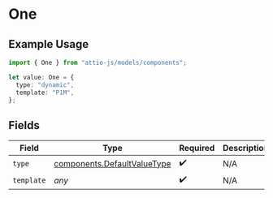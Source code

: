 # One

## Example Usage

```typescript
import { One } from "attio-js/models/components";

let value: One = {
  type: "dynamic",
  template: "P1M",
};
```

## Fields

| Field                                                                      | Type                                                                       | Required                                                                   | Description                                                                | Example                                                                    |
| -------------------------------------------------------------------------- | -------------------------------------------------------------------------- | -------------------------------------------------------------------------- | -------------------------------------------------------------------------- | -------------------------------------------------------------------------- |
| `type`                                                                     | [components.DefaultValueType](../../models/components/defaultvaluetype.md) | :heavy_check_mark:                                                         | N/A                                                                        | dynamic                                                                    |
| `template`                                                                 | *any*                                                                      | :heavy_check_mark:                                                         | N/A                                                                        |                                                                            |